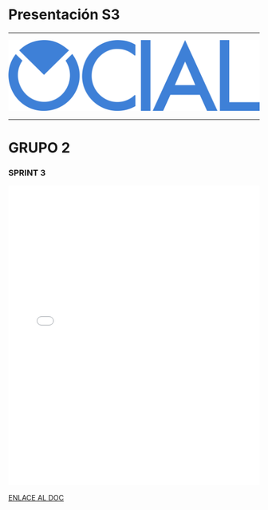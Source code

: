 # Presentación S3
---

<MDXLayout>
  <img src="https://github.com/ispp-2324-ocial/KB/blob/main/assets/Texto_Ocial.png?raw=true" alt="Texto_Ocial" className="img-centered img-custom-height" />
</MDXLayout>

---

# GRUPO 2
### SPRINT 3 

<MDXLayout>
  <embed src="/assets/files/presentacion-s3-a435697b413b183b2e15e9702bc137b7.pdf" type="application/pdf" width="100%" height="600px" />
</MDXLayout>

[ENLACE AL DOC](../../../static/PDFs/presentacion-s3.pdf)